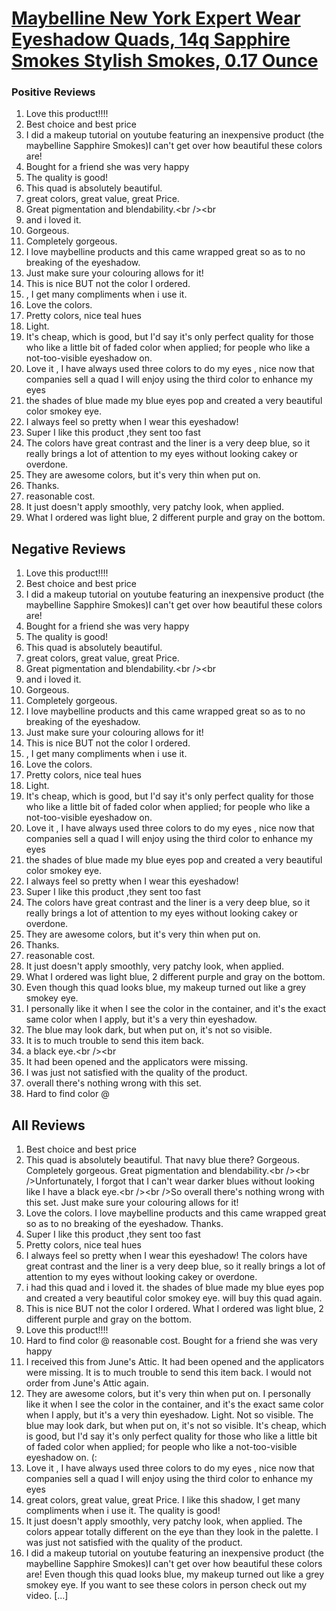 # [Maybelline New York Expert Wear Eyeshadow Quads, 14q Sapphire Smokes Stylish Smokes, 0.17 Ounce](https://products.checkmycream.com/products/Maybelline-New-York-Expert-Wear-Eyeshadow-Quads-14q-Sapphire-Smokes-Stylish-Smokes-0.17-Ounce.html)

### Positive Reviews

<ol>
      <li>Love this product!!!!</li>
      <li>Best choice and best price</li>
      <li>I did a makeup tutorial on youtube featuring an inexpensive product (the maybelline Sapphire Smokes)I can&#x27;t get over how beautiful these colors are!</li>
      <li>Bought for a friend she was very happy</li>
      <li>The quality is good!</li>
      <li>This quad is absolutely beautiful.  </li>
      <li>great colors, great value, great Price.</li>
      <li>Great pigmentation and blendability.&lt;br /&gt;&lt;br</li>
      <li>and i loved it.</li>
      <li>Gorgeous.  </li>
      <li>Completely gorgeous.  </li>
      <li>I love maybelline products and this came wrapped great so as to no breaking of the eyeshadow.</li>
      <li>Just make sure your colouring allows for it!</li>
      <li>This is nice BUT not the color I ordered.</li>
      <li>, I get many compliments when i use it.</li>
      <li>Love the colors.</li>
      <li>Pretty colors, nice teal hues</li>
      <li>Light.</li>
      <li>It&#x27;s cheap, which is good, but I&#x27;d say it&#x27;s only perfect quality for those who like a little bit of faded color when applied; for people who like a not-too-visible eyeshadow on.</li>
      <li>Love it , I have always used three colors to do my eyes , nice now that companies sell a quad I will enjoy using the third color to enhance my eyes</li>
      <li>the shades of blue made my blue eyes pop and created a very beautiful color smokey eye.</li>
      <li>I always feel so pretty when I wear this eyeshadow!</li>
      <li>Super I like this product ,they sent too fast</li>
      <li>The colors have great contrast and the liner is a very deep blue, so it really brings a lot of attention to my eyes without looking cakey or overdone.</li>
      <li>They are awesome colors, but it&#x27;s very thin when put on.</li>
      <li>Thanks.</li>
      <li>reasonable cost.</li>
      <li>It just doesn&#x27;t apply smoothly, very patchy look, when applied.</li>
      <li>What I ordered was light blue, 2 different purple and gray on the bottom.</li>
</ol>


<h2>Negative Reviews</h2>
<ol>
<li> Love this product!!!!</li>
<li> Best choice and best price</li>
<li> I did a makeup tutorial on youtube featuring an inexpensive product (the maybelline Sapphire Smokes)I can&#x27;t get over how beautiful these colors are!</li>
<li> Bought for a friend she was very happy</li>
<li> The quality is good!</li>
<li> This quad is absolutely beautiful.  </li>
<li> great colors, great value, great Price.</li>
<li> Great pigmentation and blendability.&lt;br /&gt;&lt;br</li>
<li> and i loved it.</li>
<li> Gorgeous.  </li>
<li> Completely gorgeous.  </li>
<li> I love maybelline products and this came wrapped great so as to no breaking of the eyeshadow.</li>
<li> Just make sure your colouring allows for it!</li>
<li> This is nice BUT not the color I ordered.</li>
<li> , I get many compliments when i use it.</li>
<li> Love the colors.</li>
<li> Pretty colors, nice teal hues</li>
<li> Light.</li>
<li> It&#x27;s cheap, which is good, but I&#x27;d say it&#x27;s only perfect quality for those who like a little bit of faded color when applied; for people who like a not-too-visible eyeshadow on.</li>
<li> Love it , I have always used three colors to do my eyes , nice now that companies sell a quad I will enjoy using the third color to enhance my eyes</li>
<li> the shades of blue made my blue eyes pop and created a very beautiful color smokey eye.</li>
<li> I always feel so pretty when I wear this eyeshadow!</li>
<li> Super I like this product ,they sent too fast</li>
<li> The colors have great contrast and the liner is a very deep blue, so it really brings a lot of attention to my eyes without looking cakey or overdone.</li>
<li> They are awesome colors, but it&#x27;s very thin when put on.</li>
<li> Thanks.</li>
<li> reasonable cost.</li>
<li> It just doesn&#x27;t apply smoothly, very patchy look, when applied.</li>
<li> What I ordered was light blue, 2 different purple and gray on the bottom.</li>
<li> Even though this quad looks blue, my makeup turned out like a grey smokey eye.</li>
<li> I personally like it when I see the color in the container, and it&#x27;s the exact same color when I apply, but it&#x27;s a very thin eyeshadow.</li>
<li> The blue may look dark, but when put on, it&#x27;s not so visible.</li>
<li> It is to much trouble to send this item back.  </li>
<li> a black eye.&lt;br /&gt;&lt;br</li>
<li> It had been opened and the applicators were missing.  </li>
<li> I was just not satisfied with the quality of the product.</li>
<li> overall there&#x27;s nothing wrong with this set.  </li>
<li> Hard to find color @</li>
</ol>

<h2>All Reviews</h2>

<ol>
    <li> Best choice and best price</li>
    <li> This quad is absolutely beautiful.  That navy blue there?  Gorgeous.  Completely gorgeous.  Great pigmentation and blendability.&lt;br /&gt;&lt;br /&gt;Unfortunately,  I forgot that I can&#x27;t wear darker blues without looking like I have a black eye.&lt;br /&gt;&lt;br /&gt;So overall there&#x27;s nothing wrong with this set.  Just make sure your colouring allows for it!</li>
    <li> Love the colors. I love maybelline products and this came wrapped great so as to no breaking of the eyeshadow. Thanks.</li>
    <li> Super I like this product ,they sent too fast</li>
    <li> Pretty colors, nice teal hues</li>
    <li> I always feel so pretty when I wear this eyeshadow! The colors have great contrast and the liner is a very deep blue, so it really brings a lot of attention to my eyes without looking cakey or overdone.</li>
    <li> i had this quad and i loved it. the shades of blue made my blue eyes pop and created a very beautiful color smokey eye. will buy this quad again.</li>
    <li> This is nice BUT not the color I ordered. What I ordered was light blue, 2 different purple and gray on the bottom.</li>
    <li> Love this product!!!!</li>
    <li> Hard to find color @ reasonable cost. Bought for a friend she was very happy</li>
    <li> I received this from June&#x27;s Attic.  It had been opened and the applicators were missing.  It is to much trouble to send this item back.  I would not order from June&#x27;s Attic again.</li>
    <li> They are awesome colors, but it&#x27;s very thin when put on. I personally like it when I see the color in the container, and it&#x27;s the exact same color when I apply, but it&#x27;s a very thin eyeshadow. Light. Not so visible. The blue may look dark, but when put on, it&#x27;s not so visible. It&#x27;s cheap, which is good, but I&#x27;d say it&#x27;s only perfect quality for those who like a little bit of faded color when applied; for people who like a not-too-visible eyeshadow on. (:</li>
    <li> Love it , I have always used three colors to do my eyes , nice now that companies sell a quad I will enjoy using the third color to enhance my eyes</li>
    <li> great colors, great value, great Price. I like this shadow, I get many compliments when i use it. The quality is good!</li>
    <li> It just doesn&#x27;t apply smoothly, very patchy look, when applied. The colors appear totally different on the eye than they look in the palette. I was just not satisfied with the quality of the product.</li>
    <li> I did a makeup tutorial on youtube featuring an inexpensive product (the maybelline Sapphire Smokes)I can&#x27;t get over how beautiful these colors are! Even though this quad looks blue, my makeup turned out like a grey smokey eye. If you want to see these colors in person check out my video.    [...]</li>
</ol>




